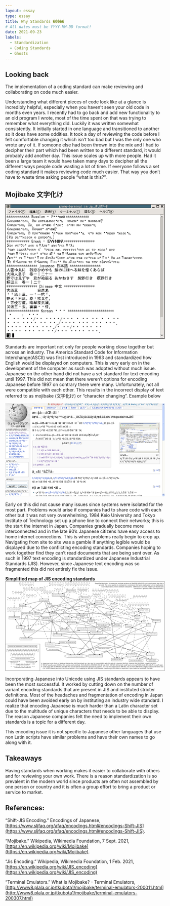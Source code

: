 ```yaml
---
layout: essay
type: essay
title: Why Standards �����
# All dates must be YYYY-MM-DD format!
date: 2021-09-23
labels:
  - Standardization
  - Coding Standards
  - Ghosts
---
```

## Looking back

The implementation of a coding standard can make reviewing and collaborating on code much easier.

Understanding what different pieces of code look like at a glance is incredibly helpful, especially when you haven’t seen your old code in months even years. I recently had to go back and add new functionality to an old program I wrote, most of the time spent on that was trying to remember what everything did. Luckily it was written somewhat consistently. It initially started in one language and transitioned to another so it does have some oddities. It took a day of reviewing the code before I felt comfortable changing it which isn’t too bad but I was the only one who wrote any of it. If someone else had been thrown into the mix and I had to decipher their part which had been written to a different standard, it would probably add another day. This issue scales up with more people. Had it been a large team it would have taken many days to decipher all the different ways people code wasting a lot of time. If everyone follows a set coding standard it makes reviewing code much easier. That way you don’t have to waste time asking people “what is this?”.

## Mojibake 文字化け

<img class="ui large right floated rounded image" src="../images/ja_JPUTF-8.png">

Standards are important not only for people working close together but across an industry. The America Standard Code for Information Interchange(ASCII) was first introduced in 1963 and standardized how English would be displayed on computers. This is very early on in the development of the computer as such was adopted without much issue. Japanese on the other hand did not have a set standard for text encoding until 1997. This did not mean that there weren’t options for encoding Japanese before 1997 on contrary there were many. Unfortunately, not all were compatible with each other. This results in the incorrect display of text referred to as mojibake (文字化け) or “character changing”. Example below

<img class="ui large right floated rounded image" src="../images/Mojibake.png">

Early on this did not cause many issues since systems were isolated for the most part. Problems would arise if companies had to share code with each other but it was not very overwhelming. 1984 Keio University and Tokyo Institute of Technology set up a phone line to connect their networks; this is the start the internet in Japan. Companies gradually become more interconnected and in the late 90’s Japanese citizens have easy access to home internet connections. This is when problems really begin to crop up. Navigating from site to site was a gamble if anything legible would be displayed due to the conflicting encoding standards. Companies hoping to work together find they can’t read documents that are being sent over. As such in 1997 text encoding is standardized under Japanese Industrial Standards (JIS). However, since Japanese text encoding was so fragmented this did not entirely fix the issue. 

**Simplified map of JIS encoding standards**
<img class="ui massive right floated rounded image" src="../images/JIS map.png">

Incorporating Japanese into Unicode using JIS standards appears to have been the most successful. It worked by cutting down on the number of variant encoding standards that are present in JIS and instituted stricter definitions. Most of the headaches and fragmentation of encoding in Japan could have been avoided early on by instituting an industry wide standard. I realize that encoding Japanese is much harder than a Latin character set due to the multitude of unique characters that needs to be able to display. The reason Japanese companies felt the need to implement their own standards is a topic for a different day.

This encoding issue it is not specific to Japanese other languages that use non Latin scripts have similar problems and have their own names to go along with it.

## Takeaways

Having standards when working makes it easier to collaborate with others and for reviewing your own work. There is a reason standardization is so prevalent in the modern world since products are often not assembled by one person or country and it is often a group effort to bring a product or service to market.

## References: 

“Shift-JIS Encoding.” Encodings of Japanese, [https://www.sljfaq.org/afaq/encodings.html#encodings-Shift-JIS](https://www.sljfaq.org/afaq/encodings.html#encodings-Shift-JIS).

“Mojibake.” Wikipedia, Wikimedia Foundation, 7 Sept. 2021, [https://en.wikipedia.org/wiki/Mojibake](https://en.wikipedia.org/wiki/Mojibake).

“Jis Encoding.” Wikipedia, Wikimedia Foundation, 1 Feb. 2021, [https://en.wikipedia.org/wiki/JIS_encoding](https://en.wikipedia.org/wiki/JIS_encoding)

“Terminal Emulators.” What Is Mojibake? - Terminal Emulators, [http://www8.plala.or.jp/tkubota1/mojibake/terminal-emulators-200011.html](http://www8.plala.or.jp/tkubota1/mojibake/terminal-emulators-200307.html)

